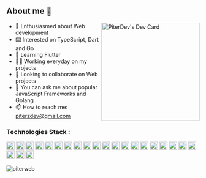 ## About me 📘

<a href="https://app.daily.dev/PiterDev"><img src="https://api.daily.dev/devcards/08c53ac1806041738a48f887681f2f77.png?r=8cs" width="256" align="right" alt="PiterDev's Dev Card"/></a>

- 🎊 Enthusiasmed about Web development 
- ⌨️ Interested on TypeScript, Dart and Go
- 🌱 Learning Flutter
- 👷‍♂️ Working everyday on my projects
- 👬 Looking to collaborate on Web projects
- 💬 You can ask me about popular JavaScript Frameworks and Golang
- 📫 How to reach me: piterzdev@gmail.com

### Technologies Stack : 

<a href="https://code.visualstudio.com/" title="Visual Studio Code"><img src="https://github.com/get-icon/geticon/raw/master/icons/visual-studio-code.svg" alt="Visual Studio Code" width="21px" height="21px"></a>
<a href="https://developer.mozilla.org/en-US/docs/Web/JavaScript" title="JavaScript"><img src="https://github.com/get-icon/geticon/raw/master/icons/javascript.svg" alt="JavaScript" width="21px" height="21px"></a>
<a href="https://www.typescriptlang.org/" title="Typescript"> <img src="https://img.icons8.com/color/344/typescript.png" alt="Typescript" width="21px" height="21px"/></a>
<a href="https://www.w3.org/TR/html5/" title="HTML5"><img src="https://github.com/get-icon/geticon/raw/master/icons/html-5.svg" alt="HTML5" width="21px" height="21px"></a>
<a href="https://www.w3.org/TR/CSS/" title="CSS3"><img src="https://github.com/get-icon/geticon/raw/master/icons/css-3.svg" alt="CSS3" width="21px" height="21px"></a>
<a href="https://tailwindcss.com/" title="Tailwind CSS"><img src="https://github.com/get-icon/geticon/raw/master/icons/tailwindcss-icon.svg" alt="Tailwind CSS" width="21px" height="21px"></a>
<a href="https://nodejs.org/" title="Node.js"><img src="https://github.com/get-icon/geticon/raw/master/icons/nodejs-icon.svg" alt="Node.js" width="21px" height="21px"></a>
<a href="https://expressjs.com/es/" title="ExpressJS"><img src="https://www.vectorlogo.zone/logos/expressjs/expressjs-icon.svg" alt="ExpressJS" width="21px" height="21px"></a>
<a href="https://reactjs.org/" title="React"><img src="https://github.com/get-icon/geticon/raw/master/icons/react.svg" alt="React" width="21px" height="21px"></a>
<a href="https://nextjs.org/" title="Next"><img src="https://github.com/get-icon/geticon/raw/master/icons/nextjs-icon.svg" alt="Next" width="21px" height="21px"></a>
<a href="https://svelte.dev/" title="Svelte & SvelteKit"><img src="https://github.com/get-icon/geticon/raw/master/icons/svelte-icon.svg" alt="Svelte" width="21px" height="21px"></a>
<a href="https://dart.dev/" title="Dart"><img src="https://dart.dev/assets/img/shared/dart/logo+text/horizontal/white.svg" alt="Dart" width="21px" height="21px"></a>
<a href="https://flutter.dev/" title="Flutter"><img src="https://user-images.githubusercontent.com/51419598/152648731-567997ec-ac1c-4a9c-a816-a1fb1882abbe.png" alt="Flutter" width="21px" height="21px"></a>
<a href="https://www.mongodb.org/" title="MongoDB"><img src="https://github.com/get-icon/geticon/raw/master/icons/mongodb-icon.svg" alt="MongoDB" width="21px" height="21px"></a>
<a href="https://go.dev/" title="Golang"><img src="https://go.dev/blog/go-brand/Go-Logo/SVG/Go-Logo_Blue.svg" alt="Golang" width="21px" height="21px"></a>
<a href="https://gofiber.io/" title="Fiber"><img src="https://gofiber.io/assets/images/logo.svg" alt="Fiber" width="21px" height="21px"></a>
<a href="https://ejs.co/" title="EJS"><img src="https://github.com/get-icon/geticon/raw/master/icons/handlebars.svg" alt="EJS" width="21px" height="21px"></a>
<a href="https://vitejs.dev/" title="Vite"><img src="https://github.com/get-icon/geticon/raw/master/icons/vite.svg" alt="Vite" width="21px" height="21px"></a>
<a href="https://www.firebase.com/" title="Firebase"><img src="https://github.com/get-icon/geticon/raw/master/icons/firebase.svg" alt="Firebase" width="21px" height="21px"></a>
<a href="https://git-scm.com/" title="Git"><img src="https://github.com/get-icon/geticon/raw/master/icons/git-icon.svg" alt="Git" width="21px" height="21px"></a>
<a href="https://www.npmjs.com/" title="npm"><img src="https://github.com/get-icon/geticon/raw/master/icons/npm.svg" alt="npm" width="21px" height="21px"></a>
<a href="https://en.wikipedia.org/wiki/C_(programming_language)" title="C"><img src="https://github.com/get-icon/geticon/raw/master/icons/c.svg" alt="C" width="21px" height="21px"></a>
<a href="https://www.docker.com/" title="docker"><img src="https://github.com/get-icon/geticon/raw/master/icons/docker-icon.svg" alt="docker" width="21px" height="21px"></a>

<p><img align="center" src="https://github-readme-stats.vercel.app/api/top-langs?username=piterweb&show_icons=true&locale=en" alt="piterweb" /></p>

